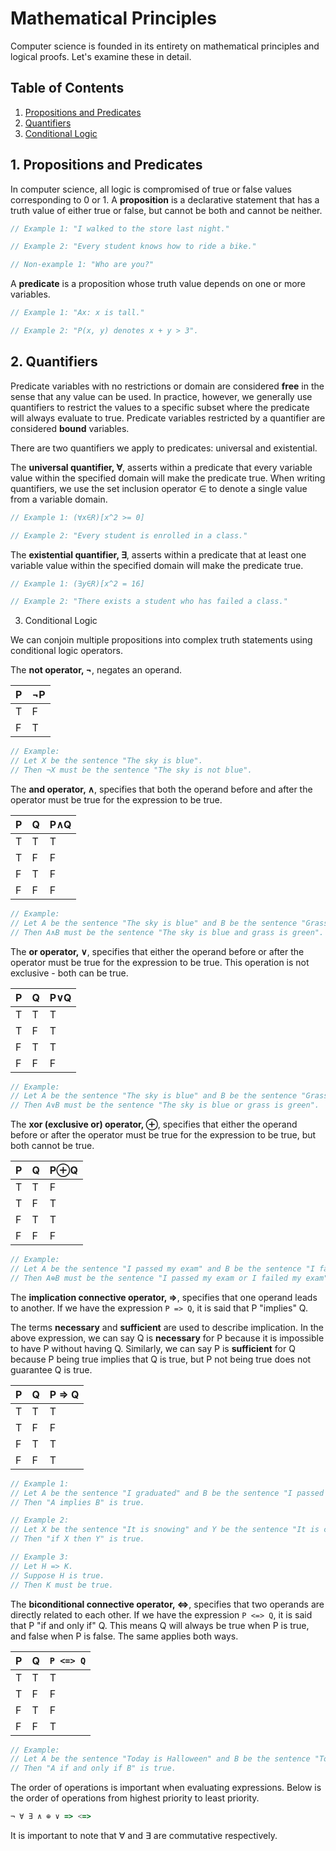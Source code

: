 # Mathematical Principles

Computer science is founded in its entirety on mathematical principles and logical proofs. Let's examine these in detail.

## Table of Contents

1. [Propositions and Predicates](#1-propositions-and-predicates)
2. [Quantifiers](#2-quantifiers)
3. [Conditional Logic](#3-conditional-logic)

## 1. Propositions and Predicates

In computer science, all logic is compromised of true or false values corresponding to 0 or 1. A **proposition** is a declarative statement that has a truth value of either true or false, but cannot be both and cannot be neither.

```ts
// Example 1: "I walked to the store last night."

// Example 2: "Every student knows how to ride a bike."

// Non-example 1: "Who are you?"
```

A **predicate** is a proposition whose truth value depends on one or more variables.

```ts
// Example 1: "Ax: x is tall."

// Example 2: "P(x, y) denotes x + y > 3".
```

## 2. Quantifiers

Predicate variables with no restrictions or domain are considered **free** in the sense that any value can be used. In practice, however, we generally use quantifiers to restrict the values to a specific subset where the predicate will always evaluate to true. Predicate variables restricted by a quantifier are considered **bound** variables.

There are two quantifiers we apply to predicates: universal and existential.

The **universal quantifier, ∀**, asserts within a predicate that every variable value within the specified domain will make the predicate true. When writing quantifiers, we use the set inclusion operator ∈ to denote a single value from a variable domain.

```ts
// Example 1: (∀x∈R)[x^2 >= 0]

// Example 2: "Every student is enrolled in a class."
```

The **existential quantifier, ∃**, asserts within a predicate that at least one variable value within the specified domain will make the predicate true.

```ts
// Example 1: (∃y∈R)[x^2 = 16]

// Example 2: "There exists a student who has failed a class."
```

3. Conditional Logic

We can conjoin multiple propositions into complex truth statements using conditional logic operators.

The **not operator, ¬**, negates an operand.

| P | ¬P |
| --- | --- |
| T | F |
| F | T |

```ts
// Example:
// Let X be the sentence "The sky is blue".
// Then ¬X must be the sentence "The sky is not blue".
```

The **and operator, ∧**, specifies that both the operand before and after the operator must be true for the expression to be true.

| P | Q | P∧Q |
| --- | --- | --- |
| T | T | T |
| T | F | F |
| F | T | F |
| F | F | F |

```ts
// Example:
// Let A be the sentence "The sky is blue" and B be the sentence "Grass is green".
// Then A∧B must be the sentence "The sky is blue and grass is green".
```

The **or operator, ∨**, specifies that either the operand before or after the operator must be true for the expression to be true. This operation is not exclusive - both can be true.

| P | Q | P∨Q |
| --- | --- | --- |
| T | T | T |
| T | F | T |
| F | T | T |
| F | F | F |

```ts
// Example:
// Let A be the sentence "The sky is blue" and B be the sentence "Grass is green".
// Then A∨B must be the sentence "The sky is blue or grass is green".
```

The **xor (exclusive or) operator, ⊕**, specifies that either the operand before or after the operator must be true for the expression to be true, but both cannot be true.

| P | Q | P⊕Q |
| --- | --- | --- |
| T | T | F |
| T | F | T |
| F | T | T |
| F | F | F |

```ts
// Example:
// Let A be the sentence "I passed my exam" and B be the sentence "I failed my exam".
// Then A⊕B must be the sentence "I passed my exam or I failed my exam".
```

The **implication connective operator, =>**, specifies that one operand leads to another. If we have the expression `P => Q`, it is said that P "implies" Q.

The terms **necessary** and **sufficient** are used to describe implication. In the above expression, we can say Q is **necessary** for P because it is impossible to have P without having Q. Similarly, we can say P is **sufficient** for Q because P being true implies that Q is true, but P not being true does not guarantee Q is true.

| P | Q | P => Q |
| --- | --- | --- |
| T | T | T |
| T | F | F |
| F | T | T |
| F | F | T |

```ts
// Example 1:
// Let A be the sentence "I graduated" and B be the sentence "I passed all my required classes".
// Then "A implies B" is true.

// Example 2:
// Let X be the sentence "It is snowing" and Y be the sentence "It is cold outside".
// Then "if X then Y" is true.

// Example 3:
// Let H => K.
// Suppose H is true.
// Then K must be true.
```

The **biconditional connective operator, <=>**, specifies that two operands are directly related to each other. If we have the expression `P <=> Q`, it is said that P "if and only if" Q. This means Q will always be true when P is true, and false when P is false. The same applies both ways.

| P | Q | `P <=> Q` |
| --- | --- | --- |
| T | T | T |
| T | F | F |
| F | T | F |
| F | F | T |

```ts
// Example:
// Let A be the sentence "Today is Halloween" and B be the sentence "Today is October 31st".
// Then "A if and only if B" is true.
```

The order of operations is important when evaluating expressions. Below is the order of operations from highest priority to least priority.

```ts
¬ ∀ ∃ ∧ ⊕ ∨ => <=>
```

It is important to note that ∀ and ∃ are commutative respectively.
